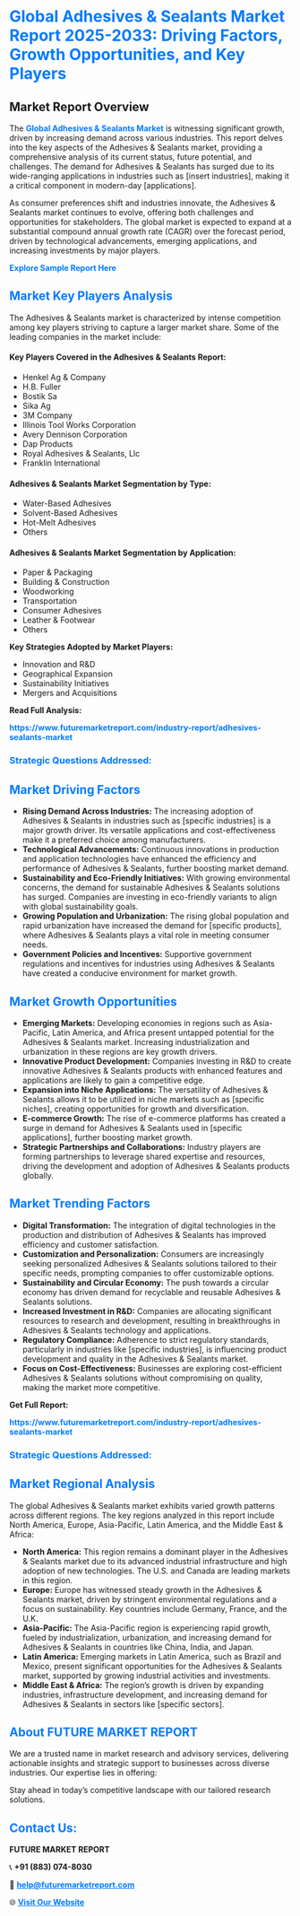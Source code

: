 <h1 style="color: #007BFF;">Global Adhesives & Sealants Market Report 2025-2033: Driving Factors, Growth Opportunities, and Key Players</h1>

<section id="overview">
<h2>Market Report Overview</h2>
<p>The <a href="https://www.futuremarketreport.com/industry-report/adhesives-sealants-market" style="color: #007BFF; text-decoration: none;"><strong>Global Adhesives & Sealants Market</strong></a> is witnessing significant growth, driven by increasing demand across various industries. This report delves into the key aspects of the Adhesives & Sealants market, providing a comprehensive analysis of its current status, future potential, and challenges. The demand for Adhesives & Sealants has surged due to its wide-ranging applications in industries such as [insert industries], making it a critical component in modern-day [applications].</p>
<p>As consumer preferences shift and industries innovate, the Adhesives & Sealants market continues to evolve, offering both challenges and opportunities for stakeholders. The global market is expected to expand at a substantial compound annual growth rate (CAGR) over the forecast period, driven by technological advancements, emerging applications, and increasing investments by major players.</p>
</section>

<section id="overview">
<p><a href="https://www.futuremarketreport.com/request-sample/reportId=30132" style="color: #007BFF; text-decoration: none;"><strong>Explore Sample Report Here</strong></a></p>
</section>

<section id="key-players">
<h2 style="color: #007BFF;">Market Key Players Analysis</h2>
<p>The Adhesives & Sealants market is characterized by intense competition among key players striving to capture a larger market share. Some of the leading companies in the market include:</p>
<h4>Key Players Covered in the Adhesives & Sealants Report:</h4>
<ul><li>Henkel Ag &amp; Company</li><li>H.B. Fuller</li><li>Bostik Sa</li><li>Sika Ag</li><li>3M Company</li><li>Illinois Tool Works Corporation</li><li>Avery Dennison Corporation</li><li>Dap Products</li><li>Royal Adhesives &amp; Sealants, Llc</li><li>Franklin International</li></ul>
<h4>Adhesives & Sealants Market Segmentation by Type:</h4>
<ul><li>Water-Based Adhesives</li><li>Solvent-Based Adhesives</li><li>Hot-Melt Adhesives</li><li>Others</li></ul>

<h4>Adhesives & Sealants Market Segmentation by Application:</h4>
<ul><li>Paper &amp; Packaging</li><li>Building &amp; Construction</li><li>Woodworking</li><li>Transportation</li><li>Consumer Adhesives</li><li>Leather &amp; Footwear</li><li>Others</li></ul>
<p><strong>Key Strategies Adopted by Market Players:</strong></p>
<ul>
<li>Innovation and R&D</li>
<li>Geographical Expansion</li>
<li>Sustainability Initiatives</li>
<li>Mergers and Acquisitions</li>
</ul>
</section>

<section>
<p><strong>Read Full Analysis: </strong></p><a href="https://www.futuremarketreport.com/industry-report/adhesives-sealants-market" style="color: #007BFF; text-decoration: none;"><strong>https://www.futuremarketreport.com/industry-report/adhesives-sealants-market</strong></a>
<h3 style="color: #007BFF;">Strategic Questions Addressed:</h3>
</section>

<section id="driving-factors">
<h2 style="color: #007BFF;">Market Driving Factors</h2>
<ul>
<li><strong>Rising Demand Across Industries:</strong> The increasing adoption of Adhesives & Sealants in industries such as [specific industries] is a major growth driver. Its versatile applications and cost-effectiveness make it a preferred choice among manufacturers.</li>
<li><strong>Technological Advancements:</strong> Continuous innovations in production and application technologies have enhanced the efficiency and performance of Adhesives & Sealants, further boosting market demand.</li>
<li><strong>Sustainability and Eco-Friendly Initiatives:</strong> With growing environmental concerns, the demand for sustainable Adhesives & Sealants solutions has surged. Companies are investing in eco-friendly variants to align with global sustainability goals.</li>
<li><strong>Growing Population and Urbanization:</strong> The rising global population and rapid urbanization have increased the demand for [specific products], where Adhesives & Sealants plays a vital role in meeting consumer needs.</li>
<li><strong>Government Policies and Incentives:</strong> Supportive government regulations and incentives for industries using Adhesives & Sealants have created a conducive environment for market growth.</li>
</ul>
</section>

<section id="growth-opportunities">
<h2 style="color: #007BFF;">Market Growth Opportunities</h2>
<ul>
<li><strong>Emerging Markets:</strong> Developing economies in regions such as Asia-Pacific, Latin America, and Africa present untapped potential for the Adhesives & Sealants market. Increasing industrialization and urbanization in these regions are key growth drivers.</li>
<li><strong>Innovative Product Development:</strong> Companies investing in R&D to create innovative Adhesives & Sealants products with enhanced features and applications are likely to gain a competitive edge.</li>
<li><strong>Expansion into Niche Applications:</strong> The versatility of Adhesives & Sealants allows it to be utilized in niche markets such as [specific niches], creating opportunities for growth and diversification.</li>
<li><strong>E-commerce Growth:</strong> The rise of e-commerce platforms has created a surge in demand for Adhesives & Sealants used in [specific applications], further boosting market growth.</li>
<li><strong>Strategic Partnerships and Collaborations:</strong> Industry players are forming partnerships to leverage shared expertise and resources, driving the development and adoption of Adhesives & Sealants products globally.</li>
</ul>
</section>

<section id="trending-factors">
<h2 style="color: #007BFF;">Market Trending Factors</h2>
<ul>
<li><strong>Digital Transformation:</strong> The integration of digital technologies in the production and distribution of Adhesives & Sealants has improved efficiency and customer satisfaction.</li>
<li><strong>Customization and Personalization:</strong> Consumers are increasingly seeking personalized Adhesives & Sealants solutions tailored to their specific needs, prompting companies to offer customizable options.</li>
<li><strong>Sustainability and Circular Economy:</strong> The push towards a circular economy has driven demand for recyclable and reusable Adhesives & Sealants solutions.</li>
<li><strong>Increased Investment in R&D:</strong> Companies are allocating significant resources to research and development, resulting in breakthroughs in Adhesives & Sealants technology and applications.</li>
<li><strong>Regulatory Compliance:</strong> Adherence to strict regulatory standards, particularly in industries like [specific industries], is influencing product development and quality in the Adhesives & Sealants market.</li>
<li><strong>Focus on Cost-Effectiveness:</strong> Businesses are exploring cost-efficient Adhesives & Sealants solutions without compromising on quality, making the market more competitive.</li>
</ul>
</section>

<section>
<p><strong>Get Full Report: </strong></p><a href="https://www.futuremarketreport.com/industry-report/adhesives-sealants-market" style="color: #007BFF; text-decoration: none;"><strong>https://www.futuremarketreport.com/industry-report/adhesives-sealants-market</strong></a>
<h3 style="color: #007BFF;">Strategic Questions Addressed:</h3>
</section>


<section id="regional-analysis">
<h2 style="color: #007BFF;">Market Regional Analysis</h2>
<p>The global Adhesives & Sealants market exhibits varied growth patterns across different regions. The key regions analyzed in this report include North America, Europe, Asia-Pacific, Latin America, and the Middle East & Africa:</p>
<ul>
<li><strong>North America:</strong> This region remains a dominant player in the Adhesives & Sealants market due to its advanced industrial infrastructure and high adoption of new technologies. The U.S. and Canada are leading markets in this region.</li>
<li><strong>Europe:</strong> Europe has witnessed steady growth in the Adhesives & Sealants market, driven by stringent environmental regulations and a focus on sustainability. Key countries include Germany, France, and the U.K.</li>
<li><strong>Asia-Pacific:</strong> The Asia-Pacific region is experiencing rapid growth, fueled by industrialization, urbanization, and increasing demand for Adhesives & Sealants in countries like China, India, and Japan.</li>
<li><strong>Latin America:</strong> Emerging markets in Latin America, such as Brazil and Mexico, present significant opportunities for the Adhesives & Sealants market, supported by growing industrial activities and investments.</li>
<li><strong>Middle East & Africa:</strong> The region’s growth is driven by expanding industries, infrastructure development, and increasing demand for Adhesives & Sealants in sectors like [specific sectors].</li>
</ul>
</section>

<footer>
<h2 style="color: #007BFF;">About FUTURE MARKET REPORT</h2>
<p>We are a trusted name in market research and advisory services, delivering actionable insights and strategic support to businesses across diverse industries. Our expertise lies in offering:</p>

<p>Stay ahead in today’s competitive landscape with our tailored research solutions.</p>

<h2 style="color: #007BFF;">Contact Us:</h2>
<p><strong>FUTURE MARKET REPORT</strong></p>
<p>📞 <strong>+91 (883) 074-8030</strong></p>
<p>📧 <strong><a href="mailto:help@futuremarketreport.com" style="color: #007BFF;">help@futuremarketreport.com</a></strong></p>
<p>🌐 <strong><a href="https://www.futuremarketreport.com/" style="color: #007BFF;">Visit Our Website</a></strong></p>
</footer>